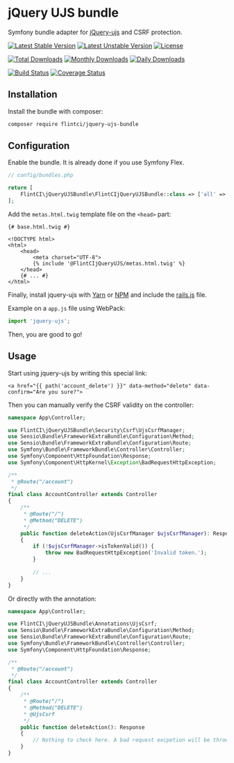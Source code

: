 # jQuery UJS bundle

Symfony bundle adapter for [jQuery-ujs](https://github.com/rails/jquery-ujs) and CSRF protection.

[![Latest Stable Version](https://poser.pugx.org/flintci/jquery-ujs-bundle/v/stable)](https://packagist.org/packages/flintci/jquery-ujs-bundle)
[![Latest Unstable Version](https://poser.pugx.org/flintci/jquery-ujs-bundle/v/unstable)](https://packagist.org/packages/flintci/jquery-ujs-bundle)
[![License](https://poser.pugx.org/flintci/jquery-ujs-bundle/license)](https://packagist.org/packages/flintci/jquery-ujs-bundle)

[![Total Downloads](https://poser.pugx.org/flintci/jquery-ujs-bundle/downloads)](https://packagist.org/packages/flintci/jquery-ujs-bundle)
[![Monthly Downloads](https://poser.pugx.org/flintci/jquery-ujs-bundle/d/monthly)](https://packagist.org/packages/flintci/jquery-ujs-bundle)
[![Daily Downloads](https://poser.pugx.org/flintci/jquery-ujs-bundle/d/daily)](https://packagist.org/packages/flintci/jquery-ujs-bundle)

[![Build Status](https://travis-ci.org/flintci/jquery-ujs-bundle.svg?branch=master)](https://travis-ci.org/flintci/jquery-ujs-bundle)
[![Coverage Status](https://coveralls.io/repos/flintci/jquery-ujs-bundle/badge.svg?branch=master)](https://coveralls.io/r/flintci/jquery-ujs-bundle?branch=master)

## Installation

Install the bundle with composer:

``` bash
composer require flintci/jquery-ujs-bundle
```

## Configuration

Enable the bundle. It is already done if you use Symfony Flex.

``` php
// config/bundles.php

return [
    FlintCI\jQueryUJSBundle\FlintCIjQueryUJSBundle::class => ['all' => true],
];
```

Add the `metas.html.twig` template file on the `<head>` part:

```twig
{# base.html.twig #}

<!DOCTYPE html>
<html>
    <head>
        <meta charset="UTF-8">
        {% include '@FlintCIjQueryUJS/metas.html.twig' %}
    </head>
    {# ... #}
</html>
```

Finally, install jquery-ujs
with [Yarn](https://yarnpkg.com/en/package/jquery-ujs)
or [NPM](https://www.npmjs.com/package/jquery-ujs)
and include the [rails.js](https://github.com/rails/jquery-ujs/blob/master/src/rails.js) file.

Example on a `app.js` file using WebPack:

```javascript
import 'jquery-ujs';
```

Then, you are good to go!

## Usage

Start using jquery-ujs by writing this special link:

```twig
<a href="{{ path('account_delete') }}" data-method="delete" data-confirm="Are you sure?">
```

Then you can manually verify the CSRF validity on the controller:

```php
namespace App\Controller;

use FlintCI\jQueryUJSBundle\Security\Csrf\UjsCsrfManager;
use Sensio\Bundle\FrameworkExtraBundle\Configuration\Method;
use Sensio\Bundle\FrameworkExtraBundle\Configuration\Route;
use Symfony\Bundle\FrameworkBundle\Controller\Controller;
use Symfony\Component\HttpFoundation\Response;
use Symfony\Component\HttpKernel\Exception\BadRequestHttpException;

/**
 * @Route("/account")
 */
final class AccountController extends Controller
{
    /**
     * @Route("/")
     * @Method("DELETE")
     */
    public function deleteAction(UjsCsrfManager $ujsCsrfManager): Response
    {
        if (!$ujsCsrfManager->isTokenValid()) {
            throw new BadRequestHttpException('Invalid token.');
        }
        
        // ...
    }
}
```

Or directly with the annotation:

```php
namespace App\Controller;

use FlintCI\jQueryUJSBundle\Annotations\UjsCsrf;
use Sensio\Bundle\FrameworkExtraBundle\Configuration\Method;
use Sensio\Bundle\FrameworkExtraBundle\Configuration\Route;
use Symfony\Bundle\FrameworkBundle\Controller\Controller;
use Symfony\Component\HttpFoundation\Response;

/**
 * @Route("/account")
 */
final class AccountController extends Controller
{
    /**
     * @Route("/")
     * @Method("DELETE")
     * @UjsCsrf
     */
    public function deleteAction(): Response
    {
        // Nothing to check here. A bad request excpetion will be thrown if the token is invalid.
    }
}
```
